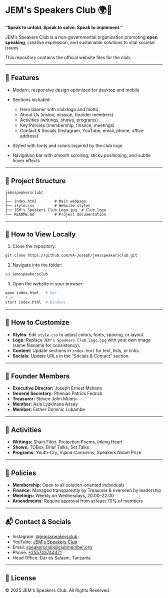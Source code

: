 # JEM's Speakers Club 🌍🎤

**“Speak to unfold. Speak to solve. Speak to implement.”**

JEM’s Speakers Club is a non-governmental organization promoting **open speaking**, creative expression, and sustainable solutions to vital societal issues.

This repository contains the official website files for the club.

---

## 🚀 Features

* Modern, responsive design optimized for desktop and mobile
* Sections included:

  * Hero banner with club logo and motto
  * About Us (vision, mission, founder members)
  * Activities (writings, shows, programs)
  * Key Policies (membership, finance, meetings)
  * Contact & Socials (Instagram, YouTube, email, phone, office address)
* Styled with fonts and colors inspired by the club logo
* Navigation bar with smooth scrolling, sticky positioning, and subtle hover effects

---

## 📂 Project Structure

```
jemsspeakersclub/
│
├── index.html        # Main webpage
├── style.css         # Website styles
├── JEM's Speakers Club_Logo.jpg  # Club logo
└── README.md         # Project documentation
```

---

## 🔧 How to View Locally

1. Clone the repository:

```bash
git clone https://github.com/VA-Joseph/jemsspeakersclub.git
```

2. Navigate into the folder:

```bash
cd jemsspeakersclub
```

3. Open the website in your browser:

```bash
open index.html   # Mac
# or
start index.html  # Windows
```

---

## 🎨 How to Customize

* **Styles:** Edit `style.css` to adjust colors, fonts, spacing, or layout.
* **Logo:** Replace `JEM's Speakers Club_Logo.jpg` with your own image (same filename for consistency).
* **Content:** Update sections in `index.html` for text, lists, or links.
* **Socials:** Update URLs in the “Socials & Contact” section.

---

## 👥 Founder Members

* **Executive Director:** Joseph Ernest Mshana
* **General Secretary:** Phenias Patrick Fedrick
* **Treasurer:** Steven John Munisi
* **Member:** Asia Lyakinana Assey
* **Member:** Esther Dominic Lubambe

---

## 📢 Activities

* **Writings:** Shairi Fikiri, Projection Poems, Inking Heart
* **Shows:** TOBox, Brief Talks, Set Talks
* **Programs:** Youth-Cry, Vijana-Concerns, Speakers Nobel Prize

---

## 📜 Policies

* **Membership:** Open to all solution-oriented individuals
* **Finance:** Managed transparently by Treasurer & overseen by leadership
* **Meetings:** Weekly on Wednesdays, 20:00–22:00
* **Amendments:** Require approval from at least 70% of members

---

## 📬 Contact & Socials

* Instagram: [@jemsspeakersclub](https://www.instagram.com/jemsspeakersclub/)
* YouTube: [JEM's Speakers Club](https://www.youtube.com/@jemsspeakersclub)
* Email: [speakersclub@clubmember.org](mailto:speakersclub@clubmember.org)
* Phone: [+255743744471](tel:+255743744471)
* Head Office: Dar es Salaam, Tanzania

---

## 📄 License

© 2025 JEM's Speakers Club. All Rights Reserved.